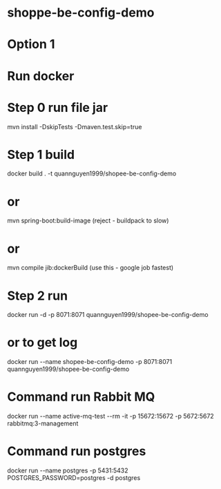 # shoppe-be-config-demo

# Option 1
# Run docker
# Step 0 run file jar
mvn install -DskipTests -Dmaven.test.skip=true

# Step 1 build
docker build . -t quannguyen1999/shopee-be-config-demo
# or
mvn spring-boot:build-image (reject - buildpack to slow)
# or 
mvn compile jib:dockerBuild (use this - google job fastest)

# Step 2 run
docker run -d -p 8071:8071 quannguyen1999/shopee-be-config-demo
# or to get log   
docker run --name shopee-be-config-demo -p 8071:8071 quannguyen1999/shopee-be-config-demo

# Command run Rabbit MQ
docker run --name active-mq-test --rm -it -p 15672:15672 -p 5672:5672 rabbitmq:3-management

# Command run postgres
docker run --name postgres -p 5431:5432 POSTGRES_PASSWORD=postgres -d postgres

